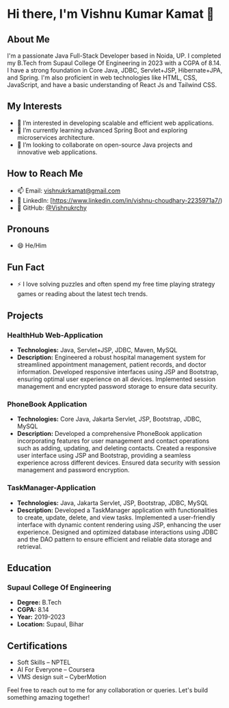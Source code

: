 # Hi there, I'm Vishnu Kumar Kamat 👋

## About Me
I'm a passionate Java Full-Stack Developer based in Noida, UP. I completed my B.Tech from Supaul College Of Engineering in 2023 with a CGPA of 8.14. I have a strong foundation in Core Java, JDBC, Servlet+JSP, Hibernate+JPA, and Spring. I'm also proficient in web technologies like HTML, CSS, JavaScript, and have a basic understanding of React Js and Tailwind CSS.

## My Interests
- 👀 I’m interested in developing scalable and efficient web applications.
- 🌱 I’m currently learning advanced Spring Boot and exploring microservices architecture.
- 💞️ I’m looking to collaborate on open-source Java projects and innovative web applications.

## How to Reach Me
- 📫 Email: vishnukrkamat@gmail.com
- 💼 LinkedIn: [https://www.linkedin.com/in/vishnu-choudhary-2235971a7/)
- 🐙 GitHub: [@Vishnukrchy](https://github.com/Vishnukrchy)

## Pronouns
- 😄 He/Him

## Fun Fact
- ⚡ I love solving puzzles and often spend my free time playing strategy games or reading about the latest tech trends.

## Projects
### HealthHub Web-Application
- **Technologies:** Java, Servlet+JSP, JDBC, Maven, MySQL
- **Description:** Engineered a robust hospital management system for streamlined appointment management, patient records, and doctor information. Developed responsive interfaces using JSP and Bootstrap, ensuring optimal user experience on all devices. Implemented session management and encrypted password storage to ensure data security.

### PhoneBook Application
- **Technologies:** Core Java, Jakarta Servlet, JSP, Bootstrap, JDBC, MySQL
- **Description:** Developed a comprehensive PhoneBook application incorporating features for user management and contact operations such as adding, updating, and deleting contacts. Created a responsive user interface using JSP and Bootstrap, providing a seamless experience across different devices. Ensured data security with session management and password encryption.

### TaskManager-Application
- **Technologies:** Java, Jakarta Servlet, JSP, Bootstrap, JDBC, MySQL
- **Description:** Developed a TaskManager application with functionalities to create, update, delete, and view tasks. Implemented a user-friendly interface with dynamic content rendering using JSP, enhancing the user experience. Designed and optimized database interactions using JDBC and the DAO pattern to ensure efficient and reliable data storage and retrieval.

## Education
### Supaul College Of Engineering
- **Degree:** B.Tech
- **CGPA:** 8.14
- **Year:** 2019-2023
- **Location:** Supaul, Bihar

## Certifications
- Soft Skills – NPTEL
- AI For Everyone – Coursera
- VMS design suit – CyberMotion

Feel free to reach out to me for any collaboration or queries. Let's build something amazing together!
